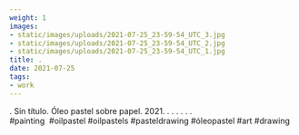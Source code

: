 ```yaml
---
weight: 1
images:
- static/images/uploads/2021-07-25_23-59-54_UTC_3.jpg
- static/images/uploads/2021-07-25_23-59-54_UTC_2.jpg
- static/images/uploads/2021-07-25_23-59-54_UTC_1.jpg
title: .
date: 2021-07-25
tags:
- work
---
```


.
Sin título.
Óleo pastel sobre papel.
2021.
.
.
.
.
.
.
#painting  #oilpastel #oilpastels #pasteldrawing #óleopastel #art #drawing
